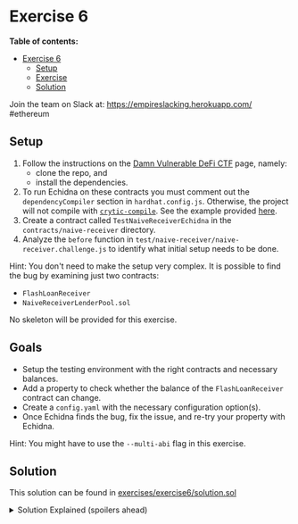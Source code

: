 # Exercise 6

**Table of contents:**

- [Exercise 6](#exercise-6)
  - [Setup](#setup)
  - [Exercise](#exercise)
  - [Solution](#solution)

Join the team on Slack at: https://empireslacking.herokuapp.com/ #ethereum

## Setup

1. Follow the instructions on the [Damn Vulnerable DeFi CTF][ctf] page, namely:
    - clone the repo, and
    - install the dependencies.
2. To run Echidna on these contracts you must comment out the `dependencyCompiler` section in `hardhat.config.js`. Otherwise, the project will not compile with [`crytic-compile`](https://github.com/crytic/crytic-compile). See the example provided [here](./exercises/exercise6/example.hardhat.config.ts).
3. Create a contract called `TestNaiveReceiverEchidna` in the `contracts/naive-receiver` directory.
4. Analyze the `before` function in `test/naive-receiver/naive-receiver.challenge.js` to identify what initial setup needs to be done.

Hint: You don't need to make the setup very complex. It is possible to find the bug by examining just two contracts:
  - `FlashLoanReceiver`
  - `NaiveReceiverLenderPool.sol`

No skeleton will be provided for this exercise.

## Goals

- Setup the testing environment with the right contracts and necessary balances.
- Add a property to check whether the balance of the `FlashLoanReceiver` contract can change.
- Create a `config.yaml` with the necessary configuration option(s).
- Once Echidna finds the bug, fix the issue, and re-try your property with Echidna.

Hint: You might have to use the `--multi-abi` flag in this exercise.
## Solution

This solution can be found in [exercises/exercise6/solution.sol](./exercises/exercise6/solution.sol)

[ctf]: https://www.damnvulnerabledefi.xyz/

<details>
<summary>Solution Explained (spoilers ahead)</summary>

The goal of the naive receiver challenge is to realize that an arbitrary user can call request a flash loan for `FlashLoanReceiver`.
In fact, this can be done even if the arbitrary user has no ether.

Echidna found this by simply calling `NaiveReceiverLenderPool.flashLoan()` with the address of `FlashLoanReceiver` and any arbitrary amount.

See example output below from Echidna:

```bash
$ npx hardhat clean && npx hardhat compile --force && echidna-test . --contract TestNaiveReceiverEchidna --multi-abi --config contracts/naive-receiver/config.yaml
...

echidna_test_contract_balance: failed!💥  
  Call sequence:
    flashLoan(0x62d69f6867a0a084c6d313943dc22023bc263691,353073667)

...
```
</details>


